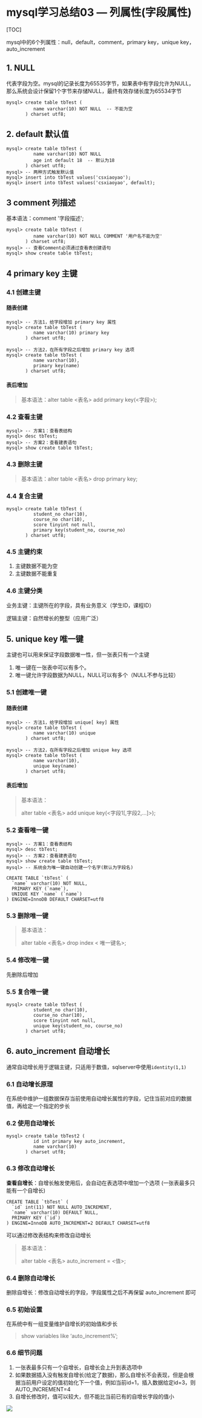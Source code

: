 # mysql学习总结03 — 列属性(字段属性)

[TOC]

mysql中的6个列属性：null，default，comment，primary key，unique key，auto_increment

## 1. NULL

代表字段为空。mysql的记录长度为65535字节，如果表中有字段允许为NULL，那么系统会设计保留1个字节来存储NULL，最终有效存储长度为65534字节

```
mysql> create table tbTest (
          name varchar(10) NOT NULL  -- 不能为空
       ) charset utf8;
```

## 2. default 默认值

```
mysql> create table tbTest (
          name varchar(10) NOT NULL
          age int default 18  -- 默认为18	
       ) charset utf8;
mysql> -- 两种方式触发默认值
mysql> insert into tbTest values('csxiaoyao');
mysql> insert into tbTest values('csxiaoyao', default);
```

## 3 comment 列描述

基本语法：comment '字段描述';

```
mysql> create table tbTest (
          name varchar(10) NOT NULL COMMENT '用户名不能为空'
       ) charset utf8;
mysql> -- 查看Comment必须通过查看表创建语句
mysql> show create table tbTest;
```

## 4 primary key 主键

### 4.1 创建主键

#### 随表创建

```
mysql> -- 方法1，给字段增加 primary key 属性
mysql> create table tbTest (
          name varchar(10) primary key
       ) charset utf8;

mysql> -- 方法2，在所有字段之后增加 primary key 选项
mysql> create table tbTest (
          name varchar(10),
          primary key(name)
       ) charset utf8;
```

#### 表后增加

> 基本语法：alter table <表名> add primary key(<字段>);

### 4.2 查看主键

```
mysql> -- 方案1：查看表结构
mysql> desc tbTest;
mysql> -- 方案2：查看建表语句
mysql> show create table tbTest;
```

### 4.3 删除主键

> 基本语法：alter table <表名> drop primary key;

### 4.4 复合主键

```
mysql> create table tbTest (
          student_no char(10),
          course_no char(10),
          score tinyint not null,
          primary key(student_no, course_no)
       ) charset utf8;
```

### 4.5 主键约束

1. 主键数据不能为空
2. 主键数据不能重复

### 4.6 主键分类

业务主键：主键所在的字段，具有业务意义（学生ID，课程ID）

逻辑主键：自然增长的整型（应用广泛）

## 5. unique key 唯一键 

主键也可以用来保证字段数据唯一性，但一张表只有一个主键

1. 唯一键在一张表中可以有多个。
2. 唯一键允许字段数据为NULL，NULL可以有多个（NULL不参与比较）

### 5.1 创建唯一键

#### 随表创建

```
mysql> -- 方法1，给字段增加 unique[ key] 属性
mysql> create table tbTest (
          name varchar(10) unique
       ) charset utf8;

mysql> -- 方法2，在所有字段之后增加 unique key 选项
mysql> create table tbTest (
          name varchar(10),
          unique key(name)
       ) charset utf8;
```

#### 表后增加

> 基本语法：
>
> alter table <表名> add unique key(<字段1[,字段2,...]>);

### 5.2 查看唯一键

```
mysql> -- 方案1：查看表结构
mysql> desc tbTest;
mysql> -- 方案2：查看建表语句
mysql> show create table tbTest;
mysql> -- 系统会为唯一键自动创建一个名字(默认为字段名)

CREATE TABLE `tbTest` (
  `name` varchar(10) NOT NULL,
  PRIMARY KEY (`name`),
  UNIQUE KEY `name` (`name`)
) ENGINE=InnoDB DEFAULT CHARSET=utf8
```

### 5.3 删除唯一键

> 基本语法：
>
> alter table <表名> drop index < 唯一键名>;

### 5.4 修改唯一键

先删除后增加

### 5.5 复合唯一键

```
mysql> create table tbTest (
          student_no char(10),
          course_no char(10),
          score tinyint not null,
          unique key(student_no, course_no)
       ) charset utf8;
```

## 6. auto_increment 自动增长

通常自动增长用于逻辑主键，只适用于数值，sqlserver中使用`identity(1,1)`

### 6.1 自动增长原理

在系统中维护一组数据保存当前使用自动增长属性的字段，记住当前对应的数据值，再给定一个指定的步长

### 6.2 使用自动增长

```
mysql> create table tbTest2 (
          id int primary key auto_increment,
          name varchar(10)
       ) charset utf8;
```

### 6.3 修改自动增长

**查看自增长**：自增长触发使用后，会自动在表选项中增加一个选项 (一张表最多只能有一个自增长)

```
CREATE TABLE `tbTest` (
  `id` int(11) NOT NULL AUTO_INCREMENT,
  `name` varchar(10) DEFAULT NULL,
  PRIMARY KEY (`id`)
) ENGINE=InnoDB AUTO_INCREMENT=2 DEFAULT CHARSET=utf8
```

可以通过修改表结构来修改自动增长

> 基本语法：
>
> alter table <表名> auto_increment = <值>;

### 6.4 删除自动增长

删除自增长：修改自动增长的字段，字段属性之后不再保留 auto_increment 即可

### 6.5 初始设置

在系统中有一组变量维护自增长的初始值和步长

> show variables like ‘auto_increment%’;

### 6.6 细节问题

1. 一张表最多只有一个自增长，自增长会上升到表选项中
2. 如果数据插入没有触发自增长(给定了数据)，那么自增长不会表现，但是会根据当前用户设定的值初始化下一个值，例如当前id=1，插入数据给定id=3，则AUTO_INCREMENT=4
3. 自增长修改时，值可以较大，但不能比当前已有的自增长字段的值小

![](http://www.csxiaoyao.com/src/img/sign.jpg)